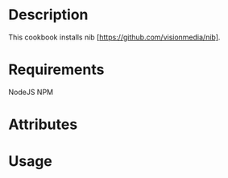 Description
===========

This cookbook installs nib [https://github.com/visionmedia/nib].

Requirements
============

NodeJS
NPM

Attributes
==========

Usage
=====

